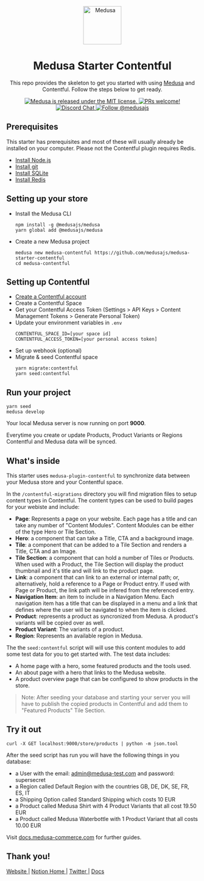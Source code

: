 <p align="center">
  <a href="https://www.medusa-commerce.com">
    <img alt="Medusa" src="https://user-images.githubusercontent.com/7554214/153162406-bf8fd16f-aa98-4604-b87b-e13ab4baf604.png" width="100" />
  </a>
</p>
<h1 align="center">
  Medusa Starter Contentful
</h1>
<p align="center">
This repo provides the skeleton to get you started with using <a href="https://github.com/medusajs/medusa">Medusa</a> and Contentful. Follow the steps below to get ready.
</p>
<p align="center">
  <a href="https://github.com/medusajs/medusa/blob/master/LICENSE">
    <img src="https://img.shields.io/badge/license-MIT-blue.svg" alt="Medusa is released under the MIT license." />
  </a>
  <a href="https://github.com/medusajs/medusa/blob/master/CONTRIBUTING.md">
    <img src="https://img.shields.io/badge/PRs-welcome-brightgreen.svg?style=flat" alt="PRs welcome!" />
  </a>
  <a href="https://discord.gg/xpCwq3Kfn8">
    <img src="https://img.shields.io/badge/chat-on%20discord-7289DA.svg" alt="Discord Chat" />
  </a>
  <a href="https://twitter.com/intent/follow?screen_name=medusajs">
    <img src="https://img.shields.io/twitter/follow/medusajs.svg?label=Follow%20@medusajs" alt="Follow @medusajs" />
  </a>
</p>

## Prerequisites
This starter has prerequisites and most of these will usually already be installed on your computer. Please not the Contentful plugin requires Redis.

- [Install Node.js](https://nodejs.org/en/download/)
- [Install git](https://git-scm.com/book/en/v2/Getting-Started-Installing-Git)
- [Install SQLite](https://www.sqlite.org/download.html)
- [Install Redis](https://redis.io/download)

## Setting up your store
- Install the Medusa CLI
  ```
  npm install -g @medusajs/medusa
  yarn global add @medusajs/medusa
  ```
- Create a new Medusa project
  ```
  medusa new medusa-contentful https://github.com/medusajs/medusa-starter-contentful
  cd medusa-contentful
  ```

## Setting up Contentful
- [Create a Contentful account](https://www.contentful.com/sign-up)
- Create a Contentful Space
- Get your Contentful Access Token (Settings > API Keys > Content Management Tokens > Generate Personal Token)
- Update your environment variables in `.env`
  ```
  CONTENTFUL_SPACE_ID=[your space id]
  CONTENTFUL_ACCESS_TOKEN=[your personal access token]
  ```
- Set up webhook (optional)
- Migrate & seed Contentful space
  ```
  yarn migrate:contentful
  yarn seed:contentful
  ```

## Run your project
  ```
  yarn seed
  medusa develop
  ```

Your local Medusa server is now running on port **9000**. 

Everytime you create or update Products, Product Variants or Regions Contentful and Medusa data will be synced.

## What's inside
This starter uses `medusa-plugin-contentful` to synchronize data between your Medusa store and your Contentful space.

In the `/contentful-migrations` directory you will find migration files to setup content types in Contentful.
The content types can be used to build pages for your webiste and include:

- **Page**: Represents a page on your website. Each page has a title and can take any number of "Content Modules". Content Modules can be either of the type Hero or Tile Section.
- **Hero**: a component that can take a Title, CTA and a background image.
- **Tile**: a component that can be added to a Tile Section and renders a Title, CTA and an Image.
- **Tile Section**: a component that can hold a number of Tiles or Products. When used with a Product, the Tile Section will display the product thumbnail and it's title and will link to the product page.
- **Link**: a component that can link to an external or internal path; or, alternatively, hold a reference to a Page or Product entry. If used with Page or Product, the link path will be infered from the referenced entry.
- **Navigation Item**: an item to include in a Navigation Menu. Each navigation item has a title that can be displayed in a menu and a link that defines where the user will be navigated to when the item is clicked.
- **Product**: represents a product as syncronized from Medusa. A product's variants will be copied over as well.
- **Product Variant**: The variants of a product.
- **Region**: Represents an available region in Medusa.

The the `seed:contentful` script will will use this content modules to add some test data for you to get started with. The test data includes:
- A home page with a hero, some featured products and the tools used.
- An about page with a hero that links to the Medusa website.
- A product overview page that can be configured to show products in the store.

> Note: After seeding your database and starting your server you will have to publish the copied products in Contentful and add them to "Featured Products" Tile Section.

## Try it out

```
curl -X GET localhost:9000/store/products | python -m json.tool
```

After the seed script has run you will have the following things in you database:

- a User with the email: admin@medusa-test.com and password: supersecret
- a Region called Default Region with the countries GB, DE, DK, SE, FR, ES, IT
- a Shipping Option called Standard Shipping which costs 10 EUR
- a Product called Medusa Shirt with 4 Product Variants that all cost 19.50 EUR
- a Product called Medusa Waterbottle with 1 Product Variant that all costs 10.00 EUR


Visit [docs.medusa-commerce.com](https://docs.medusa-comerce.com) for further guides.

## Thank you!

<p>
  <a href="https://www.medusa-commerce.com">
    Website
  </a> 
  |
  <a href="https://medusajs.notion.site/medusajs/Medusa-Home-3485f8605d834a07949b17d1a9f7eafd">
    Notion Home
  </a>
  |
  <a href="https://twitter.com/intent/follow?screen_name=medusajs">
    Twitter
  </a>
  |
  <a href="https://docs.medusa-commerce.com">
    Docs
  </a>
</p>

